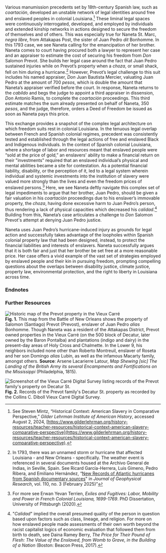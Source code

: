 Various manumission precedents set by 18th-century Spanish law, such as *coartación*, developed an unstable network of legal identities around free and enslaved peoples in colonial Louisiana.[^i] These liminal legal spaces were continuously interrogated, developed, and employed by individuals and extended kinship networks in actions designed to secure the freedom of themselves and of others. This was especially true for Naneta St. Marc, *negra libre*, from Attakapas Post, the ​​sister of Juan Pedro *dit* Bonhomme. In this 1793 case, we see Naneta calling for the emancipation of her brother. Naneta comes to court having procured both a lawyer to represent her case and an appraiser to estimate the cost of securing his freedom from *Don* Salomon Prevot. She builds her legal case around the fact that Juan Pedro sustained injuries while on Prevot’s property when a *choza*, or small shack, fell on him during a hurricane.[^ii] However, Prevot’s legal challenge to this suit includes his named appraiser, *Don* Juan Bautista Mercier, valuating Juan Pedro at the amount of 700 *pesos*, which is double the amount that Naneta’s appraiser verified before the court. In response, Naneta returns to the *cabildo* and begs the judge to appoint a third appraiser in dissension, *Don* Antonio Ramis, to complete the *coartación* proceedings. This third estimate matches the sum already presented on behalf of Naneta, 350 *pesos*, and the judge, therefore, orders a Deed of Freedom be issued as soon as Naneta pays this price.  
  
This exchange provides a snapshot of the complex legal architecture on which freedom suits rest in colonial Louisiana. In the tenuous legal overlap between French and Spanish colonial regimes, precedent was consistently tested and established through the legal actions of free and enslaved Black and Indigenous individuals. In the context of Spanish colonial Louisiana, where a shortage of labor and resources meant that enslaved people were “sold at the price of gold,” an enslavers' ability to make a financial return on their "investments" required that an enslaved individual’s physical and mental abilities became a site for contestation. As a potential financial liability, disability, or the perception of it, led to a legal system wherein individual and systemic investments into the institution of slavery were valued more strongly than the lives and even the freedom prices of enslaved persons.[^iii] Here, we see Naneta deftly navigate this complex set of legal impediments to argue that her brother, Juan Pedro, should be given a fair valuation in his *coartación* proceedings due to his enslaver’s immovable property, the *choza*, having done excessive harm to Juan Pedro’s person, thus rendering a lack of physical capacities which decreased his *calidad*.[^iv] Building from this, Naneta’s case articulates a challenge to *Don* Salomon Prevot's attempt at denying Juan Pedro justice.  
  
Naneta uses Juan Pedro’s hurricane-induced injury as grounds for legal action and successfully takes advantage of the loopholes within Spanish colonial property law that had been designed, instead, to protect the financial liabilities and interests of enslavers. Naneta successfully argues that it is both fair and just that her brother be set free at a more reasonable price. Her case offers a vivid example of the vast set of strategies employed by enslaved people and their kin in pursuing freedom, prompting compelling questions about the overlaps between disability justice, climate justice, property law, environmental protection, and the right to liberty in Louisiana across time. 

### Endnotes  
  
[^i]: See Steven Mintz, “Historical Context: American Slavery in Comparative Perspective,” *Gilder Lehrman Institute of American History*, accessed August 2, 2024, [https://www.gilderlehrman.org/history-resources/teacher-resources/historical-context-american-slavery-comparative-perspective](https://www.gilderlehrman.org/history-resources/teacher-resources/historical-context-american-slavery-comparative-perspective).  
  
[^ii]: In 1793, there was an unnamed storm or hurricane that affected Louisiana - and New Orleans - specifically. The weather event is referenced in several documents housed at the Archivo General de Indias, in Seville, Spain. See Ricard García-Herrera, Luis Gimeno, Pedro Ribera, and Emiliano Hernández, “[New Records of Atlantic hurricanes from Spanish documentary sources](https://doi.org/10.1029/2004JD005272)" in *Journal of Geophysical Research*, vol. 110, no. 3 (February 2025)” 
  
[^iii]: For more see Erwan Yevan Terrien, *Exiles and Fugitives: Labor, Mobility and Power in French Colonial Louisiana, 1699-1769*. PhD Dissertation, University of Pittsburgh (2020).  
  
[^iv]: "*Calidad*" implied the overall presumed quality of the person in question based upon factors such as class, lineage, and religion. For more on how enslaved people made assessments of their own worth beyond the racist capitalist logics of economic evaluation that followed them from birth to death, see Daina Ramey Berry, *The Price for Their Pound of Flesh: The Value of the Enslaved, from Womb to Grave, in the Building of a Nation* (Boston: Beacon Press, 2017).  
  
### Further Resources 
  
![Historic map of the Prevot property in the Vieux Carré](assets/img/storyimages/s005-01.png)  
**Fig. 1.** This map from the Battle of New Orleans shows the property of Salomon (Santiago) Prevot (Prevost), enslaver of Juan Pedro *alias* Bonhomme. Though Naneta was a resident of the Attakapas District, Prevot owned properties in the Vieux Carré (on the 500 block of Decatur, later owned by the Baron Pontalba) and plantations (indigo and dairy) in the present-day areas of Holy Cross and Chalmette. In the Lower 9, his neighbors included none other than Roberto Montreuil, enslaver of Roseta and her son Domingo *alias* Lubin, as well as the infamous Macarty family, amongst others. **Source**: Arsene Lacarierre Latour, *Map Shewing [sic] The Landing of the British Army its several Encampments and Fortifications on the Mississippi* (Philadelphia, 1815).

![Screenshot of the Vieux Carré Digital Survey listing records of the Prevot family's property on Decatur St.](assets/img/storyimages/s005-02.png)  
**Fig. 2.** Records of the Prevot family's Decatur St. property as recorded by the Collins C. Diboll Vieux Carré Digital Survey.